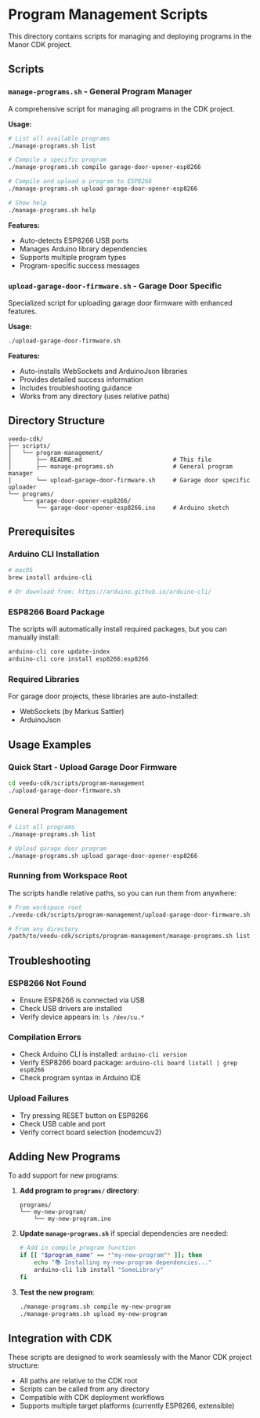 # Program Management Scripts

This directory contains scripts for managing and deploying programs in the Manor CDK project.

## Scripts

### `manage-programs.sh` - General Program Manager
A comprehensive script for managing all programs in the CDK project.

**Usage:**
```bash
# List all available programs
./manage-programs.sh list

# Compile a specific program
./manage-programs.sh compile garage-door-opener-esp8266

# Compile and upload a program to ESP8266
./manage-programs.sh upload garage-door-opener-esp8266

# Show help
./manage-programs.sh help
```

**Features:**
- Auto-detects ESP8266 USB ports
- Manages Arduino library dependencies
- Supports multiple program types
- Program-specific success messages

### `upload-garage-door-firmware.sh` - Garage Door Specific
Specialized script for uploading garage door firmware with enhanced features.

**Usage:**
```bash
./upload-garage-door-firmware.sh
```

**Features:**
- Auto-installs WebSockets and ArduinoJson libraries
- Provides detailed success information
- Includes troubleshooting guidance
- Works from any directory (uses relative paths)

## Directory Structure

```
veedu-cdk/
├── scripts/
│   └── program-management/
│       ├── README.md                          # This file
│       ├── manage-programs.sh                 # General program manager
│       └── upload-garage-door-firmware.sh     # Garage door specific uploader
└── programs/
    └── garage-door-opener-esp8266/
        └── garage-door-opener-esp8266.ino     # Arduino sketch
```

## Prerequisites

### Arduino CLI Installation
```bash
# macOS
brew install arduino-cli

# Or download from: https://arduino.github.io/arduino-cli/
```

### ESP8266 Board Package
The scripts will automatically install required packages, but you can manually install:
```bash
arduino-cli core update-index
arduino-cli core install esp8266:esp8266
```

### Required Libraries
For garage door projects, these libraries are auto-installed:
- WebSockets (by Markus Sattler)
- ArduinoJson

## Usage Examples

### Quick Start - Upload Garage Door Firmware
```bash
cd veedu-cdk/scripts/program-management
./upload-garage-door-firmware.sh
```

### General Program Management
```bash
# List all programs
./manage-programs.sh list

# Upload garage door program
./manage-programs.sh upload garage-door-opener-esp8266
```

### Running from Workspace Root
The scripts handle relative paths, so you can run them from anywhere:
```bash
# From workspace root
./veedu-cdk/scripts/program-management/upload-garage-door-firmware.sh

# From any directory
/path/to/veedu-cdk/scripts/program-management/manage-programs.sh list
```

## Troubleshooting

### ESP8266 Not Found
- Ensure ESP8266 is connected via USB
- Check USB drivers are installed
- Verify device appears in: `ls /dev/cu.*`

### Compilation Errors
- Check Arduino CLI is installed: `arduino-cli version`
- Verify ESP8266 board package: `arduino-cli board listall | grep esp8266`
- Check program syntax in Arduino IDE

### Upload Failures
- Try pressing RESET button on ESP8266
- Check USB cable and port
- Verify correct board selection (nodemcuv2)

## Adding New Programs

To add support for new programs:

1. **Add program to `programs/` directory**:
   ```
   programs/
   └── my-new-program/
       └── my-new-program.ino
   ```

2. **Update `manage-programs.sh`** if special dependencies are needed:
   ```bash
   # Add in compile_program function
   if [[ "$program_name" == *"my-new-program"* ]]; then
       echo "📚 Installing my-new-program dependencies..."
       arduino-cli lib install "SomeLibrary"
   fi
   ```

3. **Test the new program**:
   ```bash
   ./manage-programs.sh compile my-new-program
   ./manage-programs.sh upload my-new-program
   ```

## Integration with CDK

These scripts are designed to work seamlessly with the Manor CDK project structure:
- All paths are relative to the CDK root
- Scripts can be called from any directory
- Compatible with CDK deployment workflows
- Supports multiple target platforms (currently ESP8266, extensible)
